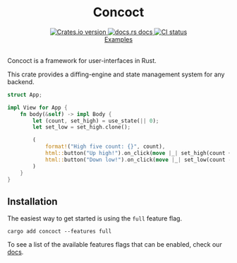 <div align="center">
  <h1>Concoct</h1>
  
 <a href="https://crates.io/crates/concoct">
    <img src="https://img.shields.io/crates/v/concoct?style=flat-square"
    alt="Crates.io version" />
  </a>
  <a href="https://docs.rs/concoct">
    <img src="https://img.shields.io/badge/docs-latest-blue.svg?style=flat-square"
      alt="docs.rs docs" />
  </a>
   <a href="https://github.com/concoct-rs/concoct/actions">
    <img src="https://github.com/matthunz/concoct/actions/workflows/rust.yml/badge.svg"
      alt="CI status" />
  </a>
</div>

<div align="center">
 <a href="https://github.com/concoct-rs/concoct/tree/main/examples">Examples</a>
</div>

<br />

Concoct is a framework for user-interfaces in Rust.

This crate provides a diffing-engine and state management system for any backend.

```rust
struct App;

impl View for App {
    fn body(&self) -> impl Body {
        let (count, set_high) = use_state(|| 0);
        let set_low = set_high.clone();

        (
            format!("High five count: {}", count),
            html::button("Up high!").on_click(move |_| set_high(count + 1)),
            html::button("Down low!").on_click(move |_| set_low(count - 1)),
        )
    }
}
```

## Installation
The easiest way to get started is using the `full` feature flag.

```
cargo add concoct --features full
```

To see a list of the available features flags that can be enabled, check our [docs](https://docs.rs/concoct/latest/concoct/#feature-flags).
